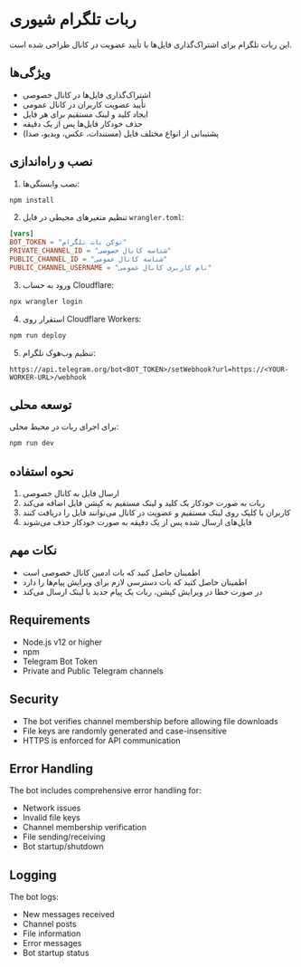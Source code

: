 # ربات تلگرام شیوری

این ربات تلگرام برای اشتراک‌گذاری فایل‌ها با تأیید عضویت در کانال طراحی شده است.

## ویژگی‌ها

- اشتراک‌گذاری فایل‌ها در کانال خصوصی
- تأیید عضویت کاربران در کانال عمومی
- ایجاد کلید و لینک مستقیم برای هر فایل
- حذف خودکار فایل‌ها پس از یک دقیقه
- پشتیبانی از انواع مختلف فایل (مستندات، عکس، ویدیو، صدا)

## نصب و راه‌اندازی

1. نصب وابستگی‌ها:

```bash
npm install
```

2. تنظیم متغیرهای محیطی در فایل `wrangler.toml`:

```toml
[vars]
BOT_TOKEN = "توکن بات تلگرام"
PRIVATE_CHANNEL_ID = "شناسه کانال خصوصی"
PUBLIC_CHANNEL_ID = "شناسه کانال عمومی"
PUBLIC_CHANNEL_USERNAME = "نام کاربری کانال عمومی"
```

3. ورود به حساب Cloudflare:

```bash
npx wrangler login
```

4. استقرار روی Cloudflare Workers:

```bash
npm run deploy
```

5. تنظیم وب‌هوک تلگرام:

```
https://api.telegram.org/bot<BOT_TOKEN>/setWebhook?url=https://<YOUR-WORKER-URL>/webhook
```

## توسعه محلی

برای اجرای ربات در محیط محلی:

```bash
npm run dev
```

## نحوه استفاده

1. ارسال فایل به کانال خصوصی
2. ربات به صورت خودکار یک کلید و لینک مستقیم به کپشن فایل اضافه می‌کند
3. کاربران با کلیک روی لینک مستقیم و عضویت در کانال می‌توانند فایل را دریافت کنند
4. فایل‌های ارسال شده پس از یک دقیقه به صورت خودکار حذف می‌شوند

## نکات مهم

- اطمینان حاصل کنید که بات ادمین کانال خصوصی است
- اطمینان حاصل کنید که بات دسترسی لازم برای ویرایش پیام‌ها را دارد
- در صورت خطا در ویرایش کپشن، ربات یک پیام جدید با لینک ارسال می‌کند

## Requirements

- Node.js v12 or higher
- npm
- Telegram Bot Token
- Private and Public Telegram channels

## Security

- The bot verifies channel membership before allowing file downloads
- File keys are randomly generated and case-insensitive
- HTTPS is enforced for API communication

## Error Handling

The bot includes comprehensive error handling for:

- Network issues
- Invalid file keys
- Channel membership verification
- File sending/receiving
- Bot startup/shutdown

## Logging

The bot logs:

- New messages received
- Channel posts
- File information
- Error messages
- Bot startup status

